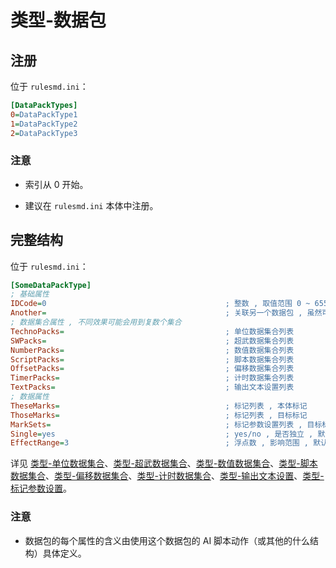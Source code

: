 # 类型-数据包

## 注册

位于 `rulesmd.ini`：

```ini
[DataPackTypes]
0=DataPackType1
1=DataPackType2
2=DataPackType3
```

### 注意

* 索引从 0 开始。

* 建议在 `rulesmd.ini` 本体中注册。



## 完整结构

位于 `rulesmd.ini`：

```ini
[SomeDataPackType]
; 基础属性
IDCode=0                                        ; 整数 , 取值范围 0 ~ 65535
Another=                                        ; 关联另一个数据包 , 虽然可以填自己 , 但是通常这是没啥意义的
; 数据集合属性 , 不同效果可能会用到复数个集合
TechnoPacks=                                    ; 单位数据集合列表
SWPacks=                                        ; 超武数据集合列表
NumberPacks=                                    ; 数值数据集合列表
ScriptPacks=                                    ; 脚本数据集合列表
OffsetPacks=                                    ; 偏移数据集合列表
TimerPacks=                                     ; 计时数据集合列表
TextPacks=                                      ; 输出文本设置列表
; 数据属性
TheseMarks=                                     ; 标记列表 , 本体标记
ThoseMarks=                                     ; 标记列表 , 目标标记
MarkSets=                                       ; 标记参数设置列表 , 目标标记会合并此设置
Single=yes                                      ; yes/no , 是否独立 , 默认值是 yes
EffectRange=3                                   ; 浮点数 , 影响范围 , 默认值是 3
```

详见 [类型-单位数据集合](/其他新类型/类型-单位数据集合.md)、[类型-超武数据集合](/其他新类型/类型-超武数据集合.md)、[类型-数值数据集合](/其他新类型/类型-数值数据集合.md)、[类型-脚本数据集合](/其他新类型/类型-脚本数据集合.md)、[类型-偏移数据集合](/其他新类型/类型-偏移数据集合.md)、[类型-计时数据集合](/其他新类型/类型-计时数据集合.md)、[类型-输出文本设置](/其他新类型/类型-输出文本设置.md)、[类型-标记参数设置](/其他新类型/类型-标记参数设置.md)。

### 注意

* 数据包的每个属性的含义由使用这个数据包的 AI 脚本动作（或其他的什么结构）具体定义。